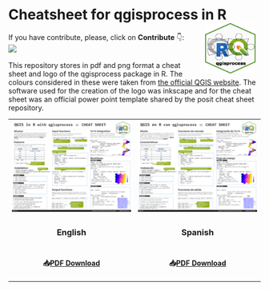 # **Cheatsheet for qgisprocess in R** <img src="logo/qgisprocess.png" align="right" hspace="10" vspace="0" width="20%"/>

If you have contribute, please, click on **Contribute** 👇: <br>
[![](https://img.shields.io/badge/discussion-contribute-brightgreen?style=for-the-badge&logo=github)](https://github.com/ambarja/cheatsheet-qgisprocess/discussions/new/choose)


This repository stores in pdf and png format a cheat sheet and logo of the qgisprocess package in R. 
The colours considered in these were taken from [the official QGIS website](https://qgis.org/en/site/getinvolved/styleguide.html).
The software used for the creation of the logo was inkscape and for the cheat sheet was an official power point template shared by the posit cheat sheet repository.
<br>

<table>
  <tr align='center'>
   <td><img src='cheatsheet/en/qgisprocess_en.png' width='500px'></td>
   <td><img src='cheatsheet/spa/qgisprocess_spa.png' width='500px'></td>

  </tr>
  <tr align='center'>
    <td><h3><b>English</b></h3></td>
    <td><h3><b>Spanish</b></h3></td>
  </tr>
  <tr align='center'>
    <td><h4><b>📥<a href='https://github.com/ambarja/cheatsheet-qgisprocess/raw/main/cheatsheet/en/qgisprocess_en.pdf'>PDF Download</a></b></h3></td>
    <td><h4><b>📥<a href='https://github.com/ambarja/cheatsheet-qgisprocess/raw/main/cheatsheet/en/qgisprocess_spa.pdf'>PDF Download</a></b></h3></td>
  </tr>
</table>

